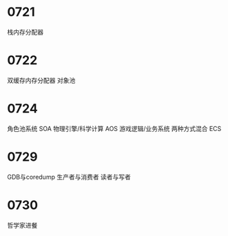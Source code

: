 # 0721
栈内存分配器

# 0722
双缓存内存分配器
对象池

# 0724
角色池系统
SOA 物理引擎/科学计算
AOS 游戏逻辑/业务系统
两种方式混合
ECS

# 0729
GDB与coredump
生产者与消费者
读者与写者

# 0730
哲学家进餐